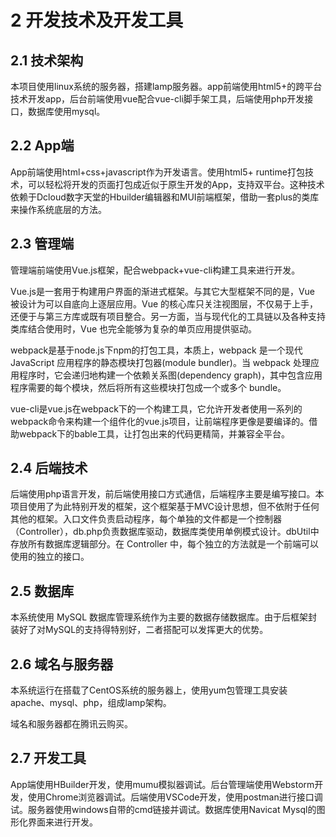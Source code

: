 # 2 开发技术及开发工具

## 2.1 技术架构
本项目使用linux系统的服务器，搭建lamp服务器。app前端使用html5+的跨平台技术开发app，后台前端使用vue配合vue-cli脚手架工具，后端使用php开发接口，数据库使用mysql。

## 2.2 App端
App前端使用html+css+javascript作为开发语言。使用html5+ runtime打包技术，可以轻松将开发的页面打包成近似于原生开发的App，支持双平台。这种技术依赖于Dcloud数字天堂的Hbuilder编辑器和MUI前端框架，借助一套plus的类库来操作系统底层的方法。

## 2.3 管理端
管理端前端使用Vue.js框架，配合webpack+vue-cli构建工具来进行开发。

Vue.js是一套用于构建用户界面的渐进式框架。与其它大型框架不同的是，Vue 被设计为可以自底向上逐层应用。Vue 的核心库只关注视图层，不仅易于上手，还便于与第三方库或既有项目整合。另一方面，当与现代化的工具链以及各种支持类库结合使用时，Vue 也完全能够为复杂的单页应用提供驱动。

webpack是基于node.js下npm的打包工具，本质上，webpack 是一个现代 JavaScript 应用程序的静态模块打包器(module bundler)。当 webpack 处理应用程序时，它会递归地构建一个依赖关系图(dependency graph)，其中包含应用程序需要的每个模块，然后将所有这些模块打包成一个或多个 bundle。

vue-cli是vue.js在webpack下的一个构建工具，它允许开发者使用一系列的webpack命令来构建一个组件化的vue.js项目，让前端程序更像是要编译的。借助webpack下的bable工具，让打包出来的代码更精简，并兼容全平台。

## 2.4 后端技术
后端使用php语言开发，前后端使用接口方式通信，后端程序主要是编写接口。本项目使用了为此特别开发的框架，这个框架基于MVC设计思想，但不依附于任何其他的框架。入口文件负责启动程序，每个单独的文件都是一个控制器（Controller），db.php负责数据库驱动，数据库类使用单例模式设计。dbUtil中存放所有数据库逻辑部分。在 Controller 中，每个独立的方法就是一个前端可以使用的独立的接口。


## 2.5 数据库
本系统使用 MySQL 数据库管理系统作为主要的数据存储数据库。由于后框架封装好了对MySQL的支持得特别好，二者搭配可以发挥更大的优势。

## 2.6 域名与服务器
本系统运行在搭载了CentOS系统的服务器上，使用yum包管理工具安装apache、mysql、php，组成lamp架构。

域名和服务器都在腾讯云购买。

## 2.7 开发工具

App端使用HBuilder开发，使用mumu模拟器调试。后台管理端使用Webstorm开发，使用Chrome浏览器调试。后端使用VSCode开发，使用postman进行接口调试。服务器使用windows自带的cmd链接并调试。数据库使用Navicat Mysql的图形化界面来进行开发。